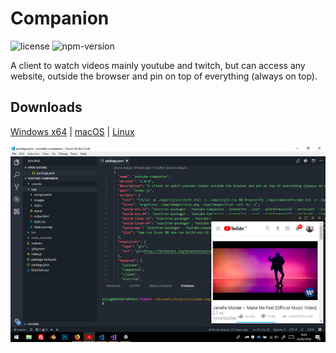# Companion

![license][license-badge]
![npm-version][npm-version]

A client to watch videos mainly youtube and twitch, but can access any website, outside the browser and pin on top of everything (always on top).

## Downloads

[Windows x64][win-download] | [macOS][mac-download] | [Linux][linux-download]

![Screenshot][screenshot]

[screenshot]: public/images/screenshot.jpg
[license-badge]: https://img.shields.io/github/license/brunurd/companion
[npm-version]: https://img.shields.io/github/package-json/v/brunurd/companion
[linux-download]: https://github.com/brunurd/companion/releases/download/v1.5.2/Companion-1.5.2.AppImage
[mac-download]: https://github.com/brunurd/companion/releases/download/v1.5.2/Companion-1.5.2.dmg
[win-download]: https://github.com/brunurd/companion/releases/download/v1.5.2/Companion.1.5.2.exe
